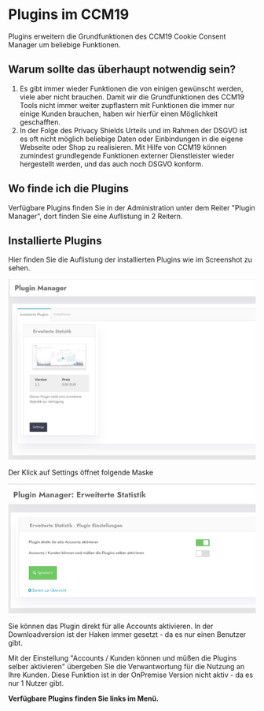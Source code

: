 # Plugins im CCM19

Plugins erweitern die Grundfunktionen des CCM19 Cookie Consent Manager um beliebige Funktionen. 

## Warum sollte das überhaupt notwendig sein? 

1. Es gibt immer wieder Funktionen die von einigen gewünscht werden, viele aber nicht brauchen. Damit wir die Grundfunktionen des CCM19 Tools nicht immer weiter zupflastern mit Funktionen die immer nur einige Kunden brauchen, haben wir hierfür einen Möglichkeit geschafften.
2. In der Folge des Privacy Shields Urteils und im Rahmen der DSGVO ist es oft nicht möglich beliebige Daten oder Einbindungen in die eigene Webseite oder Shop zu realisieren. Mit Hilfe von CCM19 können zumindest grundlegende Funktionen externer Dienstleister wieder hergestellt werden, und das auch noch DSGVO konform.

## Wo finde ich die Plugins

Verfügbare Plugins finden Sie in der Administration unter dem Reiter "Plugin Manager", dort finden Sie eine Auflistung in 2 Reitern. 



## Installierte Plugins

Hier finden Sie die Auflistung der installierten Plugins wie im Screenshot zu sehen.

![screenshot-1615194415065-065](../assets/screenshot-1615194415065-065.jpg)

Der Klick auf Settings öffnet folgende Maske

![screenshot-1615194545673-673](../assets/screenshot-1615194545673-673.jpg)

Sie können das Plugin direkt für alle Accounts aktivieren. In der Downloadversion ist der Haken immer gesetzt - da es nur einen Benutzer gibt.

Mit der Einstellung "Accounts / Kunden können und müßen die Plugins selber aktivieren" übergeben Sie die Verwantwortung für die Nutzung an Ihre Kunden. Diese Funktion ist in der OnPremise Version nicht aktiv - da es nur 1 Nutzer gibt.

**Verfügbare Plugins finden Sie links im Menü.**




